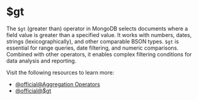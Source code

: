 # $gt

The `$gt` (greater than) operator in MongoDB selects documents where a field value is greater than a specified value. It works with numbers, dates, strings (lexicographically), and other comparable BSON types. `$gt` is essential for range queries, date filtering, and numeric comparisons. Combined with other operators, it enables complex filtering conditions for data analysis and reporting.

Visit the following resources to learn more:

- [@official@Aggregation Operators](https://www.mongodb.com/docs/manual/reference/operator/aggregation/)
- [@official@\$gt](https://www.mongodb.com/docs/manual/reference/operator/aggregation/gt/)
